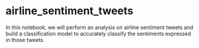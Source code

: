 # airline_sentiment_tweets
In this notebook, we will perform an analysis on airline sentiment tweets and build a classification model to accurately classify the sentiments expressed in those tweets.
